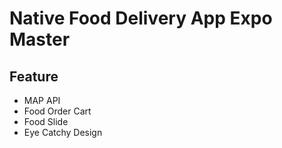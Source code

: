 # Native Food Delivery App Expo Master

## Feature

- MAP API
- Food Order Cart
- Food Slide
- Eye Catchy Design
